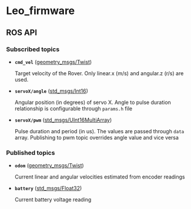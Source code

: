 # Leo_firmware

## ROS API

### Subscribed topics

* **`cmd_vel`** ([geometry_msgs/Twist])

    Target velocity of the Rover. Only linear.x (m/s) and angular.z (r/s) are used.

* **`servoX/angle`** ([std_msgs/Int16])

    Angular position (in degrees) of servo X. Angle to pulse duration relationship is configurable through `params.h` file

* **`servoX/pwm`** ([std_msgs/UInt16MultiArray])

    Pulse duration and period (in us). The values are passed through `data` array. Publishing to pwm topic overrides angle value and vice versa

### Published topics

* **`odom`** ([geometry_msgs/Twist])

    Current linear and angular velocities estimated from encoder readings

* **`battery`** ([std_msgs/Float32])

    Current battery voltage reading

[geometry_msgs/Twist]: http://docs.ros.org/api/geometry_msgs/html/msg/Twist.html
[std_msgs/Int16]: http://docs.ros.org/melodic/api/std_msgs/html/msg/Int16.html
[std_msgs/Float32]: http://docs.ros.org/api/std_msgs/html/msg/Float32.html
[std_msgs/UInt16MultiArray]: http://docs.ros.org/api/std_msgs/html/msg/UInt16MultiArray.html